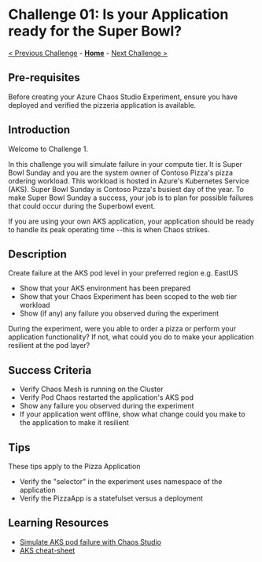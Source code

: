 # Challenge 01: Is your Application ready for the Super Bowl?

[< Previous Challenge](./Challenge-00.md) - **[Home](../README.md)** - [Next Challenge >](./Challenge-02.md)

## Pre-requisites

Before creating your Azure Chaos Studio Experiment, ensure you have deployed and verified the pizzeria application is available. 

## Introduction

Welcome to Challenge 1.

In this challenge you will simulate failure in your compute tier. It is Super Bowl Sunday and you are the system owner of Contoso Pizza's pizza ordering
workload. This workload is hosted in Azure's Kubernetes Service (AKS). Super Bowl Sunday is Contoso Pizza's busiest day of the year. 
To make Super Bowl Sunday a success, your job is to plan for possible failures that could occur during the Superbowl event.  

If you are using your own AKS application, your application should be ready to handle its peak operating time --this is when Chaos strikes. 
 

## Description

Create failure at the AKS pod level in your preferred region e.g. EastUS

- Show that your AKS environment has been prepared 
- Show that your Chaos Experiment has been scoped to the web tier workload
- Show (if any) any failure you observed during the experiment

During the experiment, were you able to order a pizza or perform your application functionality? If not, what could you do to make your application resilient at the pod layer?  


## Success Criteria

- Verify Chaos Mesh is running on the Cluster
- Verify Pod Chaos restarted the application's AKS pod
- Show any failure you observed during the experiment
- If your application went offline, show what change could you make to the application to make it resilient

## Tips

These tips apply to the Pizza Application
 - Verify the "selector" in the experiment uses namespace of the application
 - Verify the PizzaApp is a statefulset versus a deployment


## Learning Resources  
- [Simulate AKS pod failure with Chaos Studio](https://docs.microsoft.com/en-us/azure/chaos-studio/chaos-studio-tutorial-aks-portal)
- [AKS cheat-sheet](https://kubernetes.io/docs/reference/kubectl/cheatsheet/)


